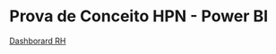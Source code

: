 # Prova de Conceito HPN - Power BI

[Dashborard RH](https://app.powerbi.com/view?r=eyJrIjoiNjIyYWQ0MzUtZjZhZC00N2VjLWExODUtNmY1ZjE2M2EzMGQxIiwidCI6IjcyMzdmMmYwLTc0ODItNGMwZS05Nzk5LWRlZWY1YmY3MDZlZCJ9)

